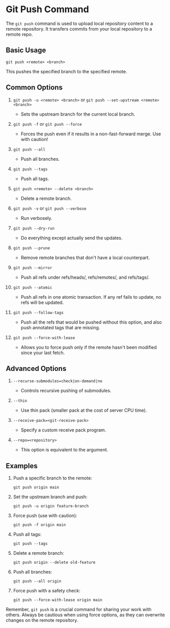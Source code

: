 # Git Push Command

The `git push` command is used to upload local repository content to a remote repository. It transfers commits from your local repository to a remote repo.

## Basic Usage

```
git push <remote> <branch>
```

This pushes the specified branch to the specified remote.

## Common Options

1. `git push -u <remote> <branch>` or `git push --set-upstream <remote> <branch>`
   - Sets the upstream branch for the current local branch.

2. `git push -f` or `git push --force`
   - Forces the push even if it results in a non-fast-forward merge. Use with caution!

3. `git push --all`
   - Push all branches.

4. `git push --tags`
   - Push all tags.

5. `git push <remote> --delete <branch>`
   - Delete a remote branch.

6. `git push -v` or `git push --verbose`
   - Run verbosely.

7. `git push --dry-run`
   - Do everything except actually send the updates.

8. `git push --prune`
   - Remove remote branches that don't have a local counterpart.

9. `git push --mirror`
   - Push all refs under refs/heads/, refs/remotes/, and refs/tags/.

10. `git push --atomic`
    - Push all refs in one atomic transaction. If any ref fails to update, no refs will be updated.

11. `git push --follow-tags`
    - Push all the refs that would be pushed without this option, and also push annotated tags that are missing.

12. `git push --force-with-lease`
    - Allows you to force push only if the remote hasn't been modified since your last fetch.

## Advanced Options

1. `--recurse-submodules=check|on-demand|no`
   - Controls recursive pushing of submodules.

2. `--thin`
   - Use thin pack (smaller pack at the cost of server CPU time).

3. `--receive-pack=<git-receive-pack>`
   - Specify a custom receive pack program.

4. `--repo=<repository>`
   - This option is equivalent to the <repository> argument.

## Examples

1. Push a specific branch to the remote:
   ```
   git push origin main
   ```

2. Set the upstream branch and push:
   ```
   git push -u origin feature-branch
   ```

3. Force push (use with caution):
   ```
   git push -f origin main
   ```

4. Push all tags:
   ```
   git push --tags
   ```

5. Delete a remote branch:
   ```
   git push origin --delete old-feature
   ```

6. Push all branches:
   ```
   git push --all origin
   ```

7. Force push with a safety check:
   ```
   git push --force-with-lease origin main
   ```

Remember, `git push` is a crucial command for sharing your work with others. Always be cautious when using force options, as they can overwrite changes on the remote repository.
